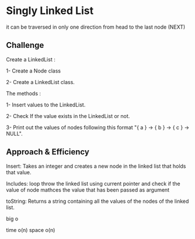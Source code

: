 # Singly Linked List
it can be traversed in only one direction from head to the last node (NEXT)

## Challenge

Create a LinkedList :

1- Create a Node class

2- Create a LinkedList class.

The methods :

1- Insert values to the LinkedList.

2- Check If the value exists in the LinkedList or not.

3- Print out the values of nodes following this format "{ a } -> { b } -> { c } -> NULL".

## Approach & Efficiency

Insert: Takes an integer and creates a new node in the linked list that holds that value.

Includes:  loop throw the linked list using current pointer and check if the value of node mathces the value that has been passed as argument

toString: Returns a string containing all the values of the nodes of the linked list.

big o

time o(n) space o(n)
